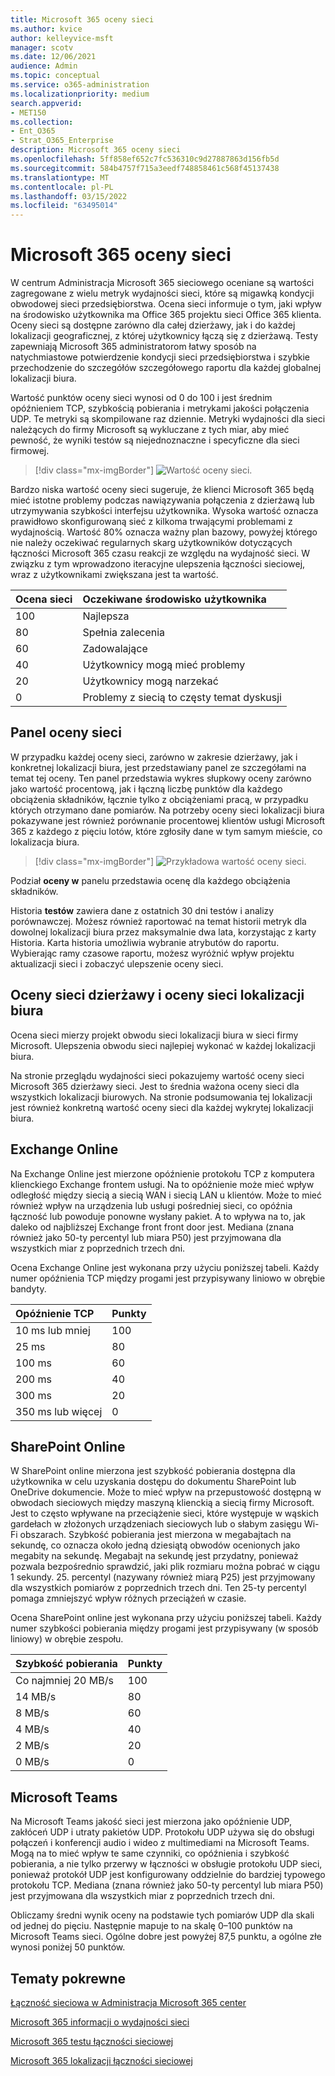 ```yaml
---
title: Microsoft 365 oceny sieci
ms.author: kvice
author: kelleyvice-msft
manager: scotv
ms.date: 12/06/2021
audience: Admin
ms.topic: conceptual
ms.service: o365-administration
ms.localizationpriority: medium
search.appverid:
- MET150
ms.collection:
- Ent_O365
- Strat_O365_Enterprise
description: Microsoft 365 oceny sieci
ms.openlocfilehash: 5ff858ef652c7fc536310c9d27887863d156fb5d
ms.sourcegitcommit: 584b4757f715a3eedf748858461c568f45137438
ms.translationtype: MT
ms.contentlocale: pl-PL
ms.lasthandoff: 03/15/2022
ms.locfileid: "63495014"
---
```

# <a name="microsoft-365-network-assessment"></a>Microsoft 365 oceny sieci

W centrum Administracja Microsoft 365 sieciowego oceniane są wartości zagregowane z  wielu metryk wydajności sieci, które są migawką kondycji obwodowej sieci przedsiębiorstwa. Ocena sieci informuje o tym, jaki wpływ na środowisko użytkownika ma Office 365 projektu sieci Office 365 klienta. Oceny sieci są dostępne zarówno dla całej dzierżawy, jak i do każdej lokalizacji geograficznej, z której użytkownicy łączą się z dzierżawą. Testy zapewniają Microsoft 365 administratorom łatwy sposób na natychmiastowe potwierdzenie kondycji sieci przedsiębiorstwa i szybkie przechodzenie do szczegółów szczegółowego raportu dla każdej globalnej lokalizacji biura.

Wartość punktów oceny sieci wynosi od 0 do 100 i jest średnim opóźnieniem TCP, szybkością pobierania i metrykami jakości połączenia UDP. Te metryki są skompilowane raz dziennie. Metryki wydajności dla sieci należących do firmy Microsoft są wykluczane z tych miar, aby mieć pewność, że wyniki testów są niejednoznaczne i specyficzne dla sieci firmowej.

> [!div class="mx-imgBorder"]
> ![Wartość oceny sieci.](../media/m365-mac-perf/m365-mac-perf-overview-score-top.png)

Bardzo niska wartość oceny sieci sugeruje, że klienci Microsoft 365 będą mieć istotne problemy podczas nawiązywania połączenia z dzierżawą lub utrzymywania szybkości interfejsu użytkownika. Wysoka wartość oznacza prawidłowo skonfigurowaną sieć z kilkoma trwającymi problemami z wydajnością. Wartość 80% oznacza ważny plan bazowy, powyżej którego nie należy oczekiwać regularnych skarg użytkowników dotyczących łączności Microsoft 365 czasu reakcji ze względu na wydajność sieci. W związku z tym wprowadzono iteracyjne ulepszenia łączności sieciowej, wraz z użytkownikami zwiększana jest ta wartość.

| Ocena sieci | Oczekiwane środowisko użytkownika |
| :----------------- | :----------------------- |
| 100                | Najlepsza                     |
| 80                 | Spełnia zalecenia    |
| 60                 | Zadowalające               |
| 40                 | Użytkownicy mogą mieć problemy |
| 20                 | Użytkownicy mogą narzekać       |
| 0                  | Problemy z siecią to częsty temat dyskusji |

## <a name="network-assessment-panel"></a>Panel oceny sieci

W przypadku każdej oceny sieci, zarówno w zakresie dzierżawy, jak i konkretnej lokalizacji biura, jest przedstawiany panel ze szczegółami na temat tej oceny. Ten panel przedstawia wykres słupkowy oceny zarówno jako wartość procentową, jak i łączną liczbę punktów dla każdego obciążenia składników, łącznie tylko z obciążeniami pracą, w przypadku których otrzymano dane pomiarów. Na potrzeby oceny sieci lokalizacji biura pokazywane jest również porównanie procentowej klientów usługi Microsoft 365 z każdego z pięciu lotów, które zgłosiły dane w tym samym mieście, co lokalizacja biura.

> [!div class="mx-imgBorder"]
> ![Przykładowa wartość oceny sieci.](../media/m365-mac-perf/m365-mac-perf-overview-score.png)

Podział **oceny w** panelu przedstawia ocenę dla każdego obciążenia składników.

Historia **testów** zawiera dane z ostatnich 30 dni testów i analizy porównawczej. Możesz również raportować na temat historii metryk dla dowolnej lokalizacji biura przez maksymalnie dwa lata, korzystając z karty Historia. Karta historia umożliwia wybranie atrybutów do raportu. Wybierając ramy czasowe raportu, możesz wyróżnić wpływ projektu aktualizacji sieci i zobaczyć ulepszenie oceny sieci.

## <a name="tenant-network-assessments-and-office-location-network-assessments"></a>Oceny sieci dzierżawy i oceny sieci lokalizacji biura

Ocena sieci mierzy projekt obwodu sieci lokalizacji biura w sieci firmy Microsoft. Ulepszenia obwodu sieci najlepiej wykonać w każdej lokalizacji biura.

Na stronie przeglądu wydajności sieci pokazujemy wartość oceny sieci Microsoft 365 dzierżawy sieci. Jest to średnia ważona oceny sieci dla wszystkich lokalizacji biurowych. Na stronie podsumowania tej lokalizacji jest również konkretną wartość oceny sieci dla każdej wykrytej lokalizacji biura.

## <a name="exchange-online"></a>Exchange Online

Na Exchange Online jest mierzone opóźnienie protokołu TCP z komputera klienckiego Exchange frontem usługi. Na to opóźnienie może mieć wpływ odległość między siecią a siecią WAN i siecią LAN u klientów. Może to mieć również wpływ na urządzenia lub usługi pośredniej sieci, co opóźnia łączność lub powoduje ponowne wysłany pakiet. A to wpływa na to, jak daleko od najbliższej Exchange front front door jest. Mediana (znana również jako 50-ty percentyl lub miara P50) jest przyjmowana dla wszystkich miar z poprzednich trzech dni.

Ocena Exchange Online jest wykonana przy użyciu poniższej tabeli. Każdy numer opóźnienia TCP między progami jest przypisywany liniowo w obrębie bandyty.

| Opóźnienie TCP   | Punkty |
| :------------ | :----- |
| 10 ms lub mniej  | 100    |
| 25 ms          | 80     |
| 100 ms         | 60     |
| 200 ms         | 40     |
| 300 ms         | 20     |
| 350 ms lub więcej | 0      |

## <a name="sharepoint-online"></a>SharePoint Online

W SharePoint online mierzona jest szybkość pobierania dostępna dla użytkownika w celu uzyskania dostępu do dokumentu SharePoint lub OneDrive dokumencie. Może to mieć wpływ na przepustowość dostępną w obwodach sieciowych między maszyną klienckią a siecią firmy Microsoft. Jest to często wpływane na przeciążenie sieci, które występuje w wąskich gardełach w złożonych urządzeniach sieciowych lub o słabym zasięgu Wi-Fi obszarach. Szybkość pobierania jest mierzona w megabajtach na sekundę, co oznacza około jedną dziesiątą obwodów ocenionych jako megabity na sekundę. Megabajt na sekundę jest przydatny, ponieważ pozwala bezpośrednio sprawdzić, jaki plik rozmiaru można pobrać w ciągu 1 sekundy. 25. percentyl (nazywany również miarą P25) jest przyjmowany dla wszystkich pomiarów z poprzednich trzech dni. Ten 25-ty percentyl pomaga zmniejszyć wpływ różnych przeciążeń w czasie.

Ocena SharePoint online jest wykonana przy użyciu poniższej tabeli. Każdy numer szybkości pobierania między progami jest przypisywany (w sposób liniowy) w obrębie zespołu.

| Szybkość pobierania | Punkty |
| :------------- | :----- |
| Co najmniej 20 MB/s | 100    |
| 14 MB/s         | 80     |
| 8 MB/s          | 60     |
| 4 MB/s          | 40     |
| 2 MB/s          | 20     |
| 0 MB/s          | 0      |

## <a name="microsoft-teams"></a>Microsoft Teams

Na Microsoft Teams jakość sieci jest mierzona jako opóźnienie UDP, zakłóceń UDP i utraty pakietów UDP. Protokołu UDP używa się do obsługi połączeń i konferencji audio i wideo z multimediami na Microsoft Teams. Mogą na to mieć wpływ te same czynniki, co opóźnienia i szybkość pobierania, a nie tylko przerwy w łączności w obsługie protokołu UDP sieci, ponieważ protokół UDP jest konfigurowany oddzielnie do bardziej typowego protokołu TCP. Mediana (znana również jako 50-ty percentyl lub miara P50) jest przyjmowana dla wszystkich miar z poprzednich trzech dni. 

Obliczamy średni wynik oceny na podstawie tych pomiarów UDP dla skali od jednej do pięciu. Następnie mapuje to na skalę 0–100 punktów na Microsoft Teams sieci.  Ogólne dobre jest powyżej 87,5 punktu, a ogólne złe wynosi poniżej 50 punktów.

## <a name="related-topics"></a>Tematy pokrewne

[Łączność sieciowa w Administracja Microsoft 365 center](office-365-network-mac-perf-overview.md)

[Microsoft 365 informacji o wydajności sieci](office-365-network-mac-perf-insights.md)

[Microsoft 365 testu łączności sieciowej](office-365-network-mac-perf-onboarding-tool.md)

[Microsoft 365 lokalizacji łączności sieciowej](office-365-network-mac-location-services.md)

